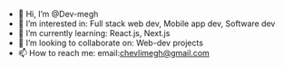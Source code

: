 - 👋 Hi, I’m @Dev-megh
- 👀 I’m interested in: Full stack web dev, Mobile app dev, Software dev
- 🌱 I’m currently learning: React.js, Next.js
- 💞️ I’m looking to collaborate on: Web-dev projects
- 📫 How to reach me: email:chevlimegh@gmail.com

<!---
Dev-megh/Dev-megh is a ✨ special ✨ repository because its `README.md` (this file) appears on your GitHub profile.
You can click the Preview link to take a look at your changes.
--->
